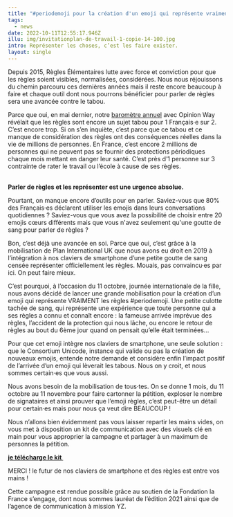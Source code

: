```yaml
---
title: "#periodemoji pour la création d'un emoji qui représente vraiment les règles !"
tags:
  - news
date: 2022-10-11T12:55:17.946Z
illu: img/invitationplan-de-travail-1-copie-14-100.jpg
intro: Représenter les choses, c’est les faire exister.
layout: single
---
```

Depuis 2015, Règles Élémentaires lutte avec force et conviction pour que les règles soient visibles, normalisées, considérées. Nous nous réjouissons du chemin parcouru ces dernières années mais il reste encore beaucoup à faire et chaque outil dont nous pourrons bénéficier pour parler de règles sera une avancée contre le tabou.

Parce que oui, en mai dernier, notre [baromètre annuel](https://www.regleselementaires.com/actualites/2022-05-27_barom%C3%A8tre-exclusif-2022-opinion-way-x-r%C3%A8gles-%C3%A9l%C3%A9mentaires/) avec Opinion Way révélait que les règles sont encore un sujet tabou pour 1 Français·e sur 2. C’est encore trop. Si on s’en inquiète, c’est parce que ce tabou et ce manque de considération des règles ont des conséquences réelles dans la vie de millions de personnes. En France, c’est encore 2 millions de personnes qui ne peuvent pas se fournir des protections périodiques chaque mois mettant en danger leur santé. C’est près d’1 personne sur 3 contrainte de rater le travail ou l’école à cause de ses règles.

**\
Parler de règles et les représenter est une urgence absolue.** 



Pourtant, on manque encore d’outils pour en parler. Saviez-vous que 80% des Français·es déclarent utiliser les emojis dans leurs conversations quotidiennes ? Saviez-vous que vous avez la possibilité de choisir entre 20 emojis cœurs différents mais que vous n'avez seulement qu'une goutte de sang pour parler de règles ? 

Bon, c’est déjà une avancée en soi. Parce que oui, c’est grâce à la mobilisation de Plan International UK que nous avons eu droit en 2019 à l’intégration à nos claviers de smartphone d’une petite goutte de sang censée représenter officiellement les règles. Mouais, pas convaincu·es par ici. On peut faire mieux.

C’est pourquoi, à l’occasion du 11 octobre, journée internationale de la fille, nous avons décidé de lancer une grande mobilisation pour la création d’un emoji qui représente VRAIMENT les règles #periodemoji. Une petite culotte tachée de sang, qui représente une expérience que toute personne qui a ses règles a connu et connaît encore : la fameuse arrivée imprévue des règles, l’accident de la protection qui nous lâche, ou encore le retour de règles au bout du 6ème jour quand on pensait qu’elle était terminées… 

Pour que cet emoji intègre nos claviers de smartphone, une seule solution : que le Consortium Unicode, instance qui valide ou pas la création de nouveaux emojis, entende notre demande et considère enfin l’impact positif de l’arrivée d’un emoji qui lèverait les tabous. Nous on y croit, et nous sommes certain·es que vous aussi.

Nous avons besoin de la mobilisation de tous·tes. On se donne 1 mois, du 11 octobre au 11 novembre pour faire cartonner la pétition, exploser le nombre de signataires et ainsi prouver que l’emoji règles, c’est peut-être un détail pour certain·es mais pour nous ça veut dire BEAUCOUP ! 

Nous n’allons bien évidemment pas vous laisser repartir les mains vides, on vous met à disposition un kit de communication avec des visuels clé en main pour vous approprier la campagne et partager à un maximum de personnes la pétition.

**[je télécharge le kit ](https://doccollectes.blob.core.windows.net/statics/periodemoji.zip)**

MERCI ! le futur de nos claviers de smartphone et des règles est entre vos mains !

Cette campagne est rendue possible grâce au soutien de la Fondation la France s’engage, dont nous sommes lauréat de l’édition 2021 ainsi que de l’agence de communication à mission YZ.